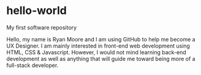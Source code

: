 # hello-world
My first software repository

Hello, my name is Ryan Moore and I am using GitHub to help me become a UX Designer.
I am mainly interested in front-end web development using HTML, CSS & Javascript.
However, I would not mind learning back-end development as well as anything that will guide me toward being more of a full-stack developer.
